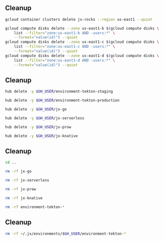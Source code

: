 <!-- .slide: class="center" -->
<!-- .slide: data-background="data-background="linear-gradient(to bottom right, rgba(25,151,181,0.8), rgba(87,185,72,0.8)), url(../img/background/cleanup.jpg) center / cover" -->
## Cleanup

```bash
gcloud container clusters delete jx-rocks --region us-east1 --quiet

gcloud compute disks delete --zone us-east1-b $(gcloud compute disks \
    list --filter="zone:us-east1-b AND -users:*" \
    --format="value(id)") --quiet
gcloud compute disks delete --zone us-east1-c $(gcloud compute disks \
    list --filter="zone:us-east1-c AND -users:*" \
    --format="value(id)") --quiet
gcloud compute disks delete --zone us-east1-d $(gcloud compute disks \
    list --filter="zone:us-east1-d AND -users:*" \
    --format="value(id)") --quiet
```


<!-- .slide: class="center" -->
<!-- .slide: data-background="data-background="linear-gradient(to bottom right, rgba(25,151,181,0.8), rgba(87,185,72,0.8)), url(../img/background/cleanup.jpg) center / cover" -->
## Cleanup

```bash
hub delete -y $GH_USER/environment-tekton-staging

hub delete -y $GH_USER/environment-tekton-production

hub delete -y $GH_USER/jx-go

hub delete -y $GH_USER/jx-serverless

hub delete -y $GH_USER/jx-prow

hub delete -y $GH_USER/jx-knative
```


<!-- .slide: class="center" -->
<!-- .slide: data-background="data-background="linear-gradient(to bottom right, rgba(25,151,181,0.8), rgba(87,185,72,0.8)), url(../img/background/cleanup.jpg) center / cover" -->
## Cleanup

```bash
cd ..

rm -rf jx-go

rm -rf jx-serverless

rm -rf jx-prow

rm -rf jx-knative

rm -rf environment-tekton-*
```


<!-- .slide: class="center" -->
<!-- .slide: data-background="data-background="linear-gradient(to bottom right, rgba(25,151,181,0.8), rgba(87,185,72,0.8)), url(../img/background/cleanup.jpg) center / cover" -->
## Cleanup

```bash
rm -rf ~/.jx/environments/$GH_USER/environment-tekton-*
```
